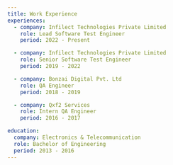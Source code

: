 ```yaml
---
title: Work Experience
experiences:
  - company: Infilect Technologies Private Limited
    role: Lead Software Test Engineer
    period: 2022 - Present

  - company: Infilect Technologies Private Limited
    role: Senior Software Test Engineer
    period: 2019 - 2022

  - company: Bonzai Digital Pvt. Ltd
    role: QA Engineer
    period: 2018 - 2019

  - company: Qxf2 Services
    role: Intern QA Engineer
    period: 2016 - 2017

education:
  company: Electronics & Telecommunication
  role: Bachelor of Engineering
  period: 2013 - 2016
---
```


